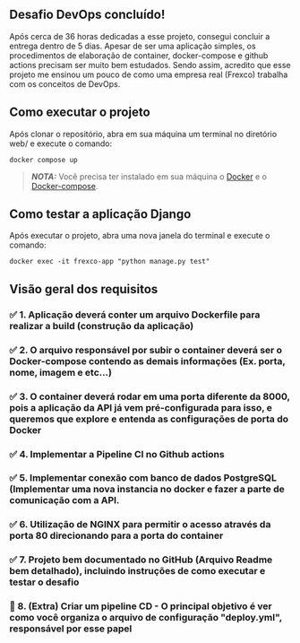 ## Desafio DevOps concluído!
Após cerca de 36 horas dedicadas a esse projeto, consegui concluir a entrega dentro de 5 dias. Apesar de ser uma aplicação simples, os procedimentos de elaboração de container, docker-compose e github actions precisam ser muito bem estudados. Sendo assim, acredito que esse projeto me ensinou um pouco de como uma empresa real (Frexco) trabalha com os conceitos de DevOps. 
## Como executar o projeto
Após clonar o repositório, abra em sua máquina um terminal no diretório web/ e execute o comando:

    docker compose up
> **_NOTA:_**  Você precisa ter instalado em sua máquina o [Docker](https://www.docker.com/products/docker-desktop/) e o [Docker-compose](https://docs.docker.com/compose/install/compose-plugin/#install-the-plugin-manually).
## Como testar a aplicação Django
Após executar o projeto, abra uma nova janela do terminal e execute o comando:

    docker exec -it frexco-app "python manage.py test"

## Visão geral dos requisitos
### :white_check_mark: 1. Aplicação deverá conter um arquivo Dockerfile para realizar a build (construção da aplicação)
### :white_check_mark: 2. O arquivo responsável por subir o container deverá ser o Docker-compose contendo as demais informações (Ex. porta, nome, imagem e etc...)
### :white_check_mark: 3. O container deverá rodar em uma porta diferente da 8000, pois a aplicação da API já vem pré-configurada para isso, e queremos que explore e entenda as configurações de porta do Docker
### :white_check_mark: 4. Implementar a Pipeline CI no Github actions
### :white_check_mark: 5. Implementar conexão com banco de dados PostgreSQL (Implementar uma nova instancia no docker e fazer a parte de comunicação com a API.
### :white_check_mark: 6. Utilização de NGINX para permitir o acesso através da porta 80 direcionando para a porta do container
### :white_check_mark: 7. Projeto bem documentado no GitHub (Arquivo Readme bem detalhado), incluindo instruções de como executar e testar o desafio
### :black_square_button: 8. (Extra) Criar um pipeline CD - O principal objetivo é ver como você organiza o arquivo de configuração "deploy.yml", responsável por esse papel
